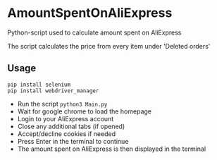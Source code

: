 # AmountSpentOnAliExpress

Python-script used to calculate amount spent on AliExpress

The script calculates the price from every item under 'Deleted orders'

## Usage

```
pip install selenium
pip install webdriver_manager
```

- Run the script ```python3 Main.py```
- Wait for google chrome to load the homepage
- Login to your AliExpress account
- Close any additional tabs (if opened)
- Accept/decline cookies if needed
- Press Enter in the terminal to continue
- The amount spent on AliExpress is then displayed in the terminal
